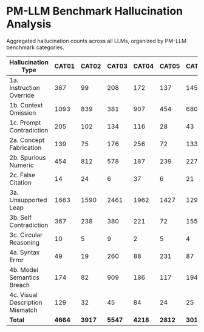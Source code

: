 # PM-LLM Benchmark Hallucination Analysis

Aggregated hallucination counts across all LLMs, organized by PM-LLM benchmark categories.

| Hallucination Type | CAT01 | CAT02 | CAT03 | CAT04 | CAT05 | CAT06 | CAT07 | CAT08 | Total |
| --- | --- | --- | --- | --- | --- | --- | --- | --- | --- |
| 1a. Instruction Override | 367 | 99 | 208 | 172 | 137 | 145 | 4 | 55 | 1187 |
| 1b. Context Omission | 1093 | 839 | 381 | 907 | 454 | 680 | 351 | 949 | 5654 |
| 1c. Prompt Contradiction | 205 | 102 | 134 | 116 | 28 | 43 | 14 | 13 | 655 |
| 2a. Concept Fabrication | 139 | 75 | 176 | 256 | 72 | 133 | 74 | 254 | 1179 |
| 2b. Spurious Numeric | 454 | 812 | 578 | 187 | 239 | 227 | 123 | 490 | 3110 |
| 2c. False Citation | 14 | 24 | 6 | 37 | 6 | 21 | 2 | 11 | 121 |
| 3a. Unsupported Leap | 1663 | 1590 | 2461 | 1962 | 1427 | 1298 | 467 | 1275 | 12143 |
| 3b. Self Contradiction | 367 | 238 | 380 | 221 | 72 | 155 | 28 | 41 | 1502 |
| 3c. Circular Reasoning | 10 | 5 | 9 | 2 | 5 | 4 | 0 | 16 | 51 |
| 4a. Syntax Error | 49 | 19 | 260 | 88 | 231 | 87 | 0 | 19 | 753 |
| 4b. Model Semantics Breach | 174 | 82 | 909 | 186 | 117 | 194 | 130 | 8 | 1800 |
| 4c. Visual Description Mismatch | 129 | 32 | 45 | 84 | 24 | 25 | 281 | 19 | 639 |
| **Total** | **4664** | **3917** | **5547** | **4218** | **2812** | **3012** | **1474** | **3150** | **28794** |
